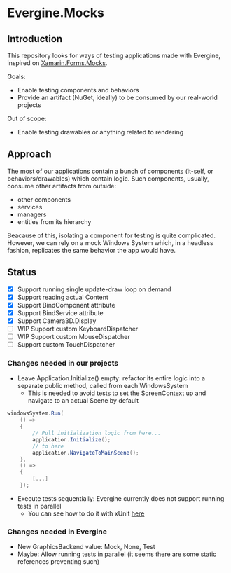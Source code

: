 # Evergine.Mocks

## Introduction

This repository looks for ways of testing applications made with Evergine, inspired on [Xamarin.Forms.Mocks](https://github.com/jonathanpeppers/Xamarin.Forms.Mocks).

Goals:

- Enable testing components and behaviors
- Provide an artifact (NuGet, ideally) to be consumed by our real-world projects

Out of scope:

- Enable testing drawables or anything related to rendering

## Approach

The most of our applications contain a bunch of components (it-self, or behaviors/drawables) which contain logic.
Such components, usually, consume other artifacts from outside:

- other components
- services
- managers
- entities from its hierarchy

Beacause of this, isolating a component for testing is quite complicated.
However, we can rely on a mock Windows System which, in a headless fashion, replicates the same behavior the app would have.

## Status

- [x] Support running single update-draw loop on demand
- [x] Support reading actual Content
- [x] Support BindComponent attribute
- [x] Support BindService attribute
- [x] Support Camera3D.Display
- [ ] WIP Support custom KeyboardDispatcher
- [ ] WIP Support custom MouseDispatcher
- [ ] Support custom TouchDispatcher

### Changes needed in our projects

- Leave Application.Initialize() empty: refactor its entire logic into a separate public method, called from each WindowsSystem
  - This is needed to avoid tests to set the ScreenContext up and navigate to an actual Scene by default

```csharp
windowsSystem.Run(
    () =>
    {
        // Pull initialization logic from here...
        application.Initialize();
        // to here
        application.NavigateToMainScene();
    },
    () =>
    {
        [...]
    });
```

- Execute tests sequentially: Evergine currently does not support running tests in parallel
  - You can see how to do it with xUnit [here](https://github.com/MarcosCobena/Evergine.Mocks/blob/main/src/Sample/Sample.Tests/AssemblyInfo.cs)

### Changes needed in Evergine

- New GraphicsBackend value: Mock, None, Test
- Maybe: Allow running tests in parallel (it seems there are some static references preventing such)
